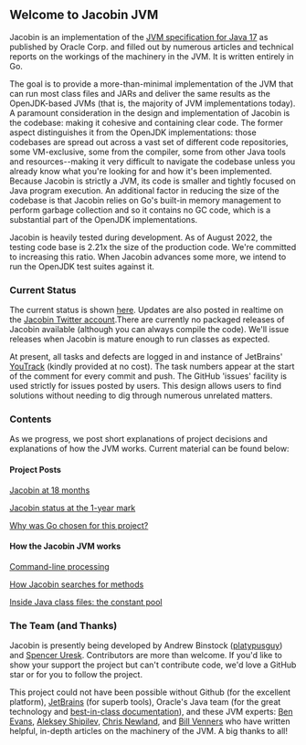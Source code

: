 ## Welcome to Jacobin JVM

Jacobin is an implementation of the [JVM specification for Java 17](https://docs.oracle.com/javase/specs/jvms/se17/html/) as published by Oracle Corp. and filled out by numerous articles and technical reports on the workings of the machinery in the JVM. It is written entirely in Go. 

The goal is to provide a more-than-minimal implementation of the JVM that can run most class files and JARs and deliver the same results as the OpenJDK-based JVMs (that is, the majority of JVM implementations today). A paramount consideration in the design and implementation of Jacobin is the codebase: making it cohesive and containing clear code. The former aspect distinguishes it from the OpenJDK implementations: those codebases are spread out across a vast set of different code repositories, some VM-exclusive, some from the compiler, some from other Java tools and resources--making it very difficult to navigate the codebase unless you already know what you're looking for and how it's been implemented. Because Jacobin is strictly a JVM, its code is smaller and tightly focused on Java program execution. An additional factor in reducing the size of the codebase is that Jacobin relies on Go's built-in memory management to perform garbage collection and so it contains no GC code, which is a substantial part of the OpenJDK implementations.

Jacobin is heavily tested during development. As of August 2022, the testing code base is 2.21x the size of the production code. We're committed to increasing this ratio. When Jacobin advances some more, we intend to run the OpenJDK test suites against it. 

### Current Status

The current status is shown [here](https://github.com/platypusguy/jacobin). Updates are also posted in realtime on the [Jacobin Twitter account](https://twitter.com/jacobin_jvm).There are currently no packaged releases of Jacobin available (although you can always compile the code). We'll issue releases when Jacobin is mature enough to run classes as expected.

At present, all tasks and defects are logged in and instance of JetBrains' [YouTrack](https://www.jetbrains.com/youtrack/) (kindly provided at no cost). The task numbers appear at the start of the comment for every commit and push. The GitHub 'issues' facility is used strictly for issues posted by users. This design allows users to find solutions without needing to dig through numerous unrelated matters. 

### Contents

As we progress, we post short explanations of project decisions and explanations of how the JVM works. Current material can be found below:

#### Project Posts

[Jacobin at 18 months](http://binstock.blogspot.com/2023/02/jacobin-jvm-at-18-months.html)

[Jacobin status at the 1-year mark](http://binstock.blogspot.com/2022/08/jacobin-jvm-at-1-year-mark.html)

[Why was Go chosen for this project?](http://binstock.blogspot.com/2021/08/a-whole-new-project-jvm.html)

#### How the Jacobin JVM works
[Command-line processing](https://github.com/platypusguy/jacobin/wiki/Command-line-Processing)

[How Jacobin searches for methods](http://binstock.blogspot.com/2021/12/how-jacobin-jvm-accesses-methods.html)

[Inside Java class files: the constant pool](https://blogs.oracle.com/javamagazine/post/java-class-file-constant-pool)

### The Team (and Thanks)
Jacobin is presently being developed by Andrew Binstock ([platypusguy](https://github.com/platypusguy/)) and [Spencer Uresk](https://twitter.com/suresk). Contributors are more than welcome. If you'd like to show your support the project but can't contribute code, we'd love a GitHub star or for you to follow the project. 

This project could not have been possible without Github (for the excellent platform), [JetBrains](https://www.jetbrains.com/go/) (for superb tools), Oracle's Java team (for the great technology and [best-in-class documentation](https://docs.oracle.com/javase/specs/index.html)), and these JVM experts: [Ben Evans](https://github.com/kittylyst), [Aleksey Shipilev](https://shipilev.net/), [Chris Newland](https://github.com/sponsors/chriswhocodes), and [Bill Venners](https://github.com/bvenners) who have written helpful, in-depth articles on the machinery of the JVM. A big thanks to all!
